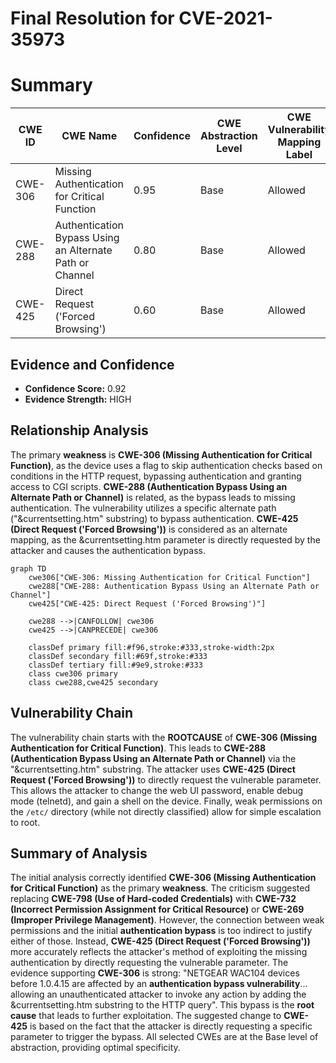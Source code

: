 # Final Resolution for CVE-2021-35973

# Summary
| CWE ID | CWE Name | Confidence | CWE Abstraction Level | CWE Vulnerability Mapping Label | CWE-Vulnerability Mapping Notes |
|---|---|---|---|---|---|
| CWE-306 | Missing Authentication for Critical Function | 0.95 | Base | Allowed | Primary CWE |
| CWE-288 | Authentication Bypass Using an Alternate Path or Channel | 0.80 | Base | Allowed | Secondary Candidate |
| CWE-425 | Direct Request ('Forced Browsing') | 0.60 | Base | Allowed | Secondary Candidate |

## Evidence and Confidence

*   **Confidence Score:** 0.92
*   **Evidence Strength:** HIGH

## Relationship Analysis
The primary **weakness** is **CWE-306 (Missing Authentication for Critical Function)**, as the device uses a flag to skip authentication checks based on conditions in the HTTP request, bypassing authentication and granting access to CGI scripts. **CWE-288 (Authentication Bypass Using an Alternate Path or Channel)** is related, as the bypass leads to missing authentication. The vulnerability utilizes a specific alternate path ("&currentsetting.htm" substring) to bypass authentication. **CWE-425 (Direct Request ('Forced Browsing'))** is considered as an alternate mapping, as the &currentsetting.htm parameter is directly requested by the attacker and causes the authentication bypass.
```mermaid
graph TD
    cwe306["CWE-306: Missing Authentication for Critical Function"]
    cwe288["CWE-288: Authentication Bypass Using an Alternate Path or Channel"]
    cwe425["CWE-425: Direct Request ('Forced Browsing')"]

    cwe288 -->|CANFOLLOW| cwe306
    cwe425 -->|CANPRECEDE| cwe306

    classDef primary fill:#f96,stroke:#333,stroke-width:2px
    classDef secondary fill:#69f,stroke:#333
    classDef tertiary fill:#9e9,stroke:#333
    class cwe306 primary
    class cwe288,cwe425 secondary
```

## Vulnerability Chain
The vulnerability chain starts with the **ROOTCAUSE** of **CWE-306 (Missing Authentication for Critical Function)**. This leads to **CWE-288 (Authentication Bypass Using an Alternate Path or Channel)** via the "&currentsetting.htm" substring. The attacker uses **CWE-425 (Direct Request ('Forced Browsing'))** to directly request the vulnerable parameter. This allows the attacker to change the web UI password, enable debug mode (telnetd), and gain a shell on the device. Finally, weak permissions on the `/etc/` directory (while not directly classified) allow for simple escalation to root.

## Summary of Analysis
The initial analysis correctly identified **CWE-306 (Missing Authentication for Critical Function)** as the primary **weakness**. The criticism suggested replacing **CWE-798 (Use of Hard-coded Credentials)** with **CWE-732 (Incorrect Permission Assignment for Critical Resource)** or **CWE-269 (Improper Privilege Management)**. However, the connection between weak permissions and the initial **authentication bypass** is too indirect to justify either of those. Instead, **CWE-425 (Direct Request ('Forced Browsing'))** more accurately reflects the attacker's method of exploiting the missing authentication by directly requesting the vulnerable parameter. The evidence supporting **CWE-306** is strong: "NETGEAR WAC104 devices before 1.0.4.15 are affected by an **authentication bypass vulnerability**... allowing an unauthenticated attacker to invoke any action by adding the &currentsetting.htm substring to the HTTP query". This bypass is the **root cause** that leads to further exploitation. The suggested change to **CWE-425** is based on the fact that the attacker is directly requesting a specific parameter to trigger the bypass. All selected CWEs are at the Base level of abstraction, providing optimal specificity.